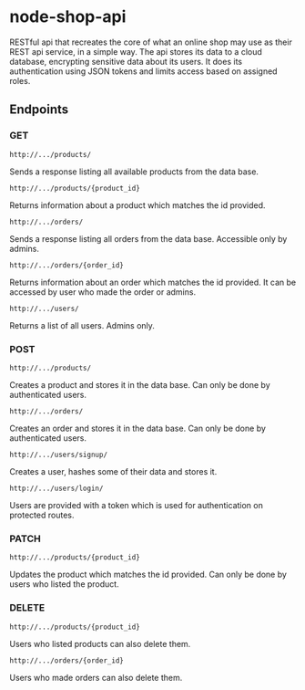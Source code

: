 # node-shop-api

RESTful api that recreates the core of what an online shop may use as their REST api service, in a simple way.
The api stores its data to a cloud database, encrypting sensitive data about its users.
It does its authentication using JSON tokens and limits access based on assigned roles.

## Endpoints

### GET
```
http://.../products/
```
Sends a response listing all available products from the data base.
```
http://.../products/{product_id}
```
Returns information about a product which matches the id provided.
```
http://.../orders/
```
Sends a response listing all orders from the data base. Accessible only by admins.
```
http://.../orders/{order_id}
```
Returns information about an order which matches the id provided. It can be accessed by user who made the order or admins.
```
http://.../users/
```
Returns a list of all users. Admins only.

### POST

```
http://.../products/
```
Creates a product and stores it in the data base. Can only be done by authenticated users.
```
http://.../orders/
```
Creates an order and stores it in the data base. Can only be done by authenticated users.
```
http://.../users/signup/
```
Creates a user, hashes some of their data and stores it.
```
http://.../users/login/
```
Users are provided with a token which is used for authentication on protected routes.

### PATCH

```
http://.../products/{product_id}
```
Updates the product which matches the id provided. Can only be done by users who listed the product.

### DELETE

```
http://.../products/{product_id}
```
Users who listed products can also delete them.
```
http://.../orders/{order_id}
```
Users who made orders can also delete them.
